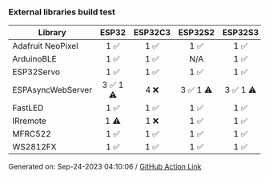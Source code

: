 ### External libraries build test

Library|ESP32|ESP32C3|ESP32S2|ESP32S3
-|:-:|:-:|:-:|:-:
Adafruit NeoPixel|1 :white_check_mark: |1 :white_check_mark: |1 :white_check_mark: |1 :white_check_mark: 
ArduinoBLE|1 :white_check_mark: |1 :white_check_mark: |N/A|1 :white_check_mark: 
ESP32Servo|1 :white_check_mark: |1 :white_check_mark: |1 :white_check_mark: |1 :white_check_mark: 
ESPAsyncWebServer|3 :white_check_mark: 1 :warning: |4 :x: |3 :white_check_mark: 1 :warning: |3 :white_check_mark: 1 :warning: 
FastLED|1 :white_check_mark: |1 :white_check_mark: |1 :white_check_mark: |1 :white_check_mark: 
IRremote|1 :warning: |1 :x: |1 :white_check_mark: |1 :white_check_mark: 
MFRC522|1 :white_check_mark: |1 :white_check_mark: |1 :white_check_mark: |1 :white_check_mark: 
WS2812FX|1 :white_check_mark: |1 :white_check_mark: |1 :white_check_mark: |1 :white_check_mark: 


Generated on: Sep-24-2023 04:10:06
/ [GitHub Action Link](https://github.com/espressif/arduino-esp32/actions/runs/6287863627)
